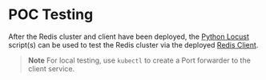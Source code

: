# POC Testing

After the Redis cluster and client have been deployed, the [Python Locust](https://locust.io/) script(s) can be used to test the Redis cluster via the deployed [Redis Client](../test-service/README.md).

> **Note**
> For local testing, use `kubectl` to create a Port forwarder to the client service.


